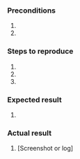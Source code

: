 <!--- Please only file issues here that you believe represent actual bugs for the API SDK. -->

### Preconditions
<!--- SDK version, tag, HEAD, etc., PHP & MySQL version, etc.. -->
1. 
2. 

### Steps to reproduce
1. 
2. 
3. 

### Expected result
1. 

### Actual result
1. [Screenshot or log]


